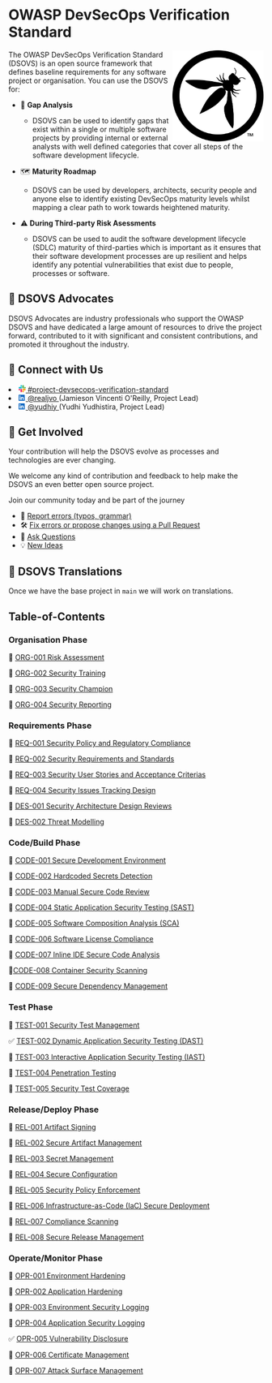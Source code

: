 # OWASP DevSecOps Verification Standard

<img width="180px" align="right" style="float: right;" src="v1/document/images/logo.svg"></a>

The OWASP DevSecOps Verification Standard (DSOVS) is an open source framework that defines baseline requirements for any software project or organisation. You can use the DSOVS for:


* 🧐 **Gap Analysis** 
    * DSOVS can be used to identify gaps that exist within a single or multiple software projects by providing internal or external analysts with well defined categories that cover all steps of the software development lifecycle. 

* 🗺️ **Maturity Roadmap** 
    * DSOVS can be used by developers, architects, security people and anyone else to identify existing DevSecOps maturity levels whilst mapping a clear path to work towards heightened maturity.

* ⚠️ **During Third-party Risk Asessments** 
    * DSOVS can be used to audit the software development lifecycle (SDLC) maturity of third-parties which is important as it ensures that their software development processes are up resilient and helps identify any potential vulnerabilities that exist due to people, processes or software.

## 🥇 DSOVS Advocates    

DSOVS Advocates are industry professionals who support the OWASP DSOVS and have dedicated a large amount of resources to drive the project forward, contributed to it with significant and consistent contributions, and promoted it throughout the industry.

## 💬 Connect with Us
<li><a href="https://owasp.slack.com/messages/project-devsecops-verification-standard/details/"><img src="v1/document/images/slack_logo.png" width="14px">  #project-devsecops-verification-standard</a></li>
<li><a href="https://linkedin.com/realjvo"><img src="v1/document/images/linkedin.svg" width="14px"> @realjvo </a> (Jamieson Vincenti O'Reilly, Project Lead)</li><li><a href="https://linkedin.com/realjvo"><img src="v1/document/images/linkedin.svg" width="14px"> @yudhiy </a> (Yudhi Yudhistira, Project Lead)</li>


## 🎉 Get Involved
Your contribution will help the DSOVS evolve as processes and technologies are ever changing. 

We welcome any kind of contribution and feedback to help make the DSOVS an even better open source project. 

Join our community today and be part of the journey

* 🐞 [Report errors (typos, grammar)](https://github.com/OWASP/www-project-devsecops-verification-standard/issues)
* 🛠️ [Fix errors or propose changes using a Pull Request](https://github.com/OWASP/www-project-devsecops-verification-standard/pulls)
* 🙋 [Ask Questions](https://github.com/OWASP/www-project-devsecops-verification-standard/discussions/categories/q-a)
* 💡 [New Ideas](https://github.com/OWASP/www-project-devsecops-verification-standard/discussions/categories/ideas)

## 📙 DSOVS  Translations

Once we have the base project in `main` we will work on translations. 

## Table-of-Contents

### Organisation Phase
🚧 [ORG-001 Risk Assessment](https://github.com/OWASP/www-project-devsecops-verification-standard/blob/genesis/v1/document/ORG-001-Risk-Assessment.md)

🚧 [ORG-002 Security Training](https://github.com/OWASP/www-project-devsecops-verification-standard/blob/genesis/v1/document/ORG-002-Security-Training.md)

🚧 [ORG-003 Security Champion](https://github.com/OWASP/www-project-devsecops-verification-standard/blob/genesis/v1/document/ORG-003-Security-Champion.md)

🚧 [ORG-004 Security Reporting](https://github.com/OWASP/www-project-devsecops-verification-standard/blob/genesis/v1/document/ORG-004-Security-Reporting.md)

### Requirements Phase
🚧 [REQ-001 Security Policy and Regulatory Compliance](https://github.com/OWASP/www-project-devsecops-verification-standard/blob/genesis/v1/document/REQ-001-Security-Policy-and-Regulatory-Compliance.md)

🚧 [REQ-002 Security Requirements and Standards](https://github.com/OWASP/www-project-devsecops-verification-standard/blob/genesis/v1/document/REQ-002-Security-Requirements-and-Standards.md)

🚧 [REQ-003 Security User Stories and Acceptance Criterias](https://github.com/OWASP/www-project-devsecops-verification-standard/blob/genesis/v1/document/REQ-003-Security-User-Stories-and-Acceptance-Criteria.md)

🚧 [REQ-004 Security Issues Tracking Design](https://github.com/OWASP/www-project-devsecops-verification-standard/blob/genesis/v1/document/REQ-004-Security-Issues-Tracking.md) 


🚧 [DES-001 Security Architecture Design Reviews](https://github.com/OWASP/www-project-devsecops-verification-standard/blob/genesis/v1/document/DES-001-Secure-Architecture-Design-Reviews.md)

🚧 [DES-002 Threat Modelling](https://github.com/OWASP/www-project-devsecops-verification-standard/blob/genesis/v1/document/DES-002-Threat-Modelling.md)


### Code/Build Phase
🚧 [CODE-001 Secure Development Environment](https://github.com/OWASP/www-project-devsecops-verification-standard/blob/genesis/v1/document/CODE-001-Secure-Development-Environment.md)

🚧 [CODE-002 Hardcoded Secrets Detection](https://github.com/OWASP/www-project-devsecops-verification-standard/blob/genesis/v1/document/CODE-002-Hardcoded-Secrets-Detection.md)

🚧 [CODE-003 Manual Secure Code Review](https://github.com/OWASP/www-project-devsecops-verification-standard/blob/genesis/v1/document/CODE-003-Manual-Secure-Code-Review.md)

🚧 [CODE-004 Static Application Security Testing (SAST)](https://github.com/OWASP/www-project-devsecops-verification-standard/blob/genesis/v1/document/CODE-004-Static-Application-Security-Testing-SAST.md)

🚧 [CODE-005 Software Composition Analysis (SCA)](https://github.com/OWASP/www-project-devsecops-verification-standard/blob/genesis/v1/document/CODE-005-Software-Composition-Analysis-SCA.md)

🚧 [CODE-006 Software License Compliance](https://github.com/OWASP/www-project-devsecops-verification-standard/blob/genesis/v1/document/CODE-006-Software-License-Compliance.md)

🚧 [CODE-007 Inline IDE Secure Code Analysis](https://github.com/OWASP/www-project-devsecops-verification-standard/blob/genesis/v1/document/CODE-007-Inline-IDE-Secure-Code-Analysis.md)

🚧[CODE-008 Container Security Scanning](https://github.com/OWASP/www-project-devsecops-verification-standard/blob/genesis/v1/document/CODE-008-Container-Security-Scanning.md)

🚧 [CODE-009 Secure Dependency Management](https://github.com/OWASP/www-project-devsecops-verification-standard/blob/genesis/v1/document/CODE-009-Secure-Dependency-Management.md)

### Test Phase
🚧 [TEST-001 Security Test Management](https://github.com/OWASP/www-project-devsecops-verification-standard/blob/genesis/v1/document/TEST-001-Security-Test-Management.md)

✅ [TEST-002 Dynamic Application Security Testing (DAST)](https://github.com/OWASP/www-project-devsecops-verification-standard/blob/genesis/v1/document/TEST-002-Dynamic-Application-Security-Testing-DAST.md)

🚧 [TEST-003 Interactive Application Security Testing (IAST)](https://github.com/OWASP/www-project-devsecops-verification-standard/blob/genesis/v1/document/TEST-003-Interactive-Application-Securit-Testing-IAST.md)

🚧 [TEST-004 Penetration Testing](https://github.com/OWASP/www-project-devsecops-verification-standard/blob/genesis/v1/document/TEST-004-Penetration-Testing.md)

🚧 [TEST-005 Security Test Coverage](https://github.com/OWASP/www-project-devsecops-verification-standard/blob/genesis/v1/document/TEST-005-Security-Test-Coverage.md)

### Release/Deploy Phase
🚧 [REL-001 Artifact Signing](https://github.com/OWASP/www-project-devsecops-verification-standard/blob/genesis/v1/document/REL-001-Artifact-Signing.md)

🚧 [REL-002 Secure Artifact Management](https://github.com/OWASP/www-project-devsecops-verification-standard/blob/genesis/v1/document/REL-002-Secure-Artifact-Management.md)

🚧 [REL-003 Secret Management](https://github.com/OWASP/www-project-devsecops-verification-standard/blob/genesis/v1/document/REL-003-Secret-Management.md)

🚧 [REL-004 Secure Configuration](https://github.com/OWASP/www-project-devsecops-verification-standard/blob/genesis/v1/document/REL-004-Secure-Configuration.md)

🚧 [REL-005 Security Policy Enforcement](https://github.com/OWASP/www-project-devsecops-verification-standard/blob/genesis/v1/document/REL-005-Security-Policy-Enforcement.md)

🚧 [REL-006 Infrastructure-as-Code (IaC) Secure Deployment](https://github.com/OWASP/www-project-devsecops-verification-standard/blob/genesis/v1/document/REL-006-Infrastructure-as-Code-Secure-Deployment.md)

🚧 [REL-007 Compliance Scanning](https://github.com/OWASP/www-project-devsecops-verification-standard/blob/genesis/v1/document/REL-007-Compliance-Scanning.md)

🚧 [REL-008 Secure Release Management](https://github.com/OWASP/www-project-devsecops-verification-standard/blob/genesis/v1/document/REL-008-Secure-Release-Management.md)

### Operate/Monitor Phase
🚧 [OPR-001 Environment Hardening](https://github.com/OWASP/www-project-devsecops-verification-standard/blob/genesis/v1/document/OPR-001-Environment-Hardening.md)

🚧 [OPR-002 Application Hardening](https://github.com/OWASP/www-project-devsecops-verification-standard/blob/genesis/v1/document/OPR-002-Application-Hardening.md)

🚧 [OPR-003 Environment Security Logging](https://github.com/OWASP/www-project-devsecops-verification-standard/blob/genesis/v1/document/OPR-003-Environment-Security-Logging.md)

🚧 [OPR-004 Application Security Logging](https://github.com/OWASP/www-project-devsecops-verification-standard/blob/genesis/v1/document/OPR-004-Application-Security-Logging.md)

✅ [OPR-005 Vulnerability Disclosure](https://github.com/OWASP/www-project-devsecops-verification-standard/blob/genesis/v1/document/OPR-005-Responsible-Disclosure.md)

🚧 [OPR-006 Certificate Management](https://github.com/OWASP/www-project-devsecops-verification-standard/blob/genesis/v1/document/OPR-006-Certificate-Management.md)

🚧 [OPR-007 Attack Surface Management]()
